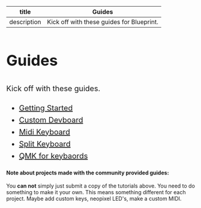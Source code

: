 | title | Guides |
| --- | --- |
| description | Kick off with these guides for Blueprint. |

<h1 style="font-size: 2.5rem; line-height: 1.6;">Guides</h1>

<p style="font-size: 1.25rem; line-height: 1.6;">Kick off with these guides.</p>

<ul style="font-size: 1.25rem; line-height: 1.6;">
<li><a href="guides/getting-started">Getting Started</a></li>
<li><a href="/guides/devboard">Custom Devboard</a></li>
<li><a href="/guides/midi">Midi Keyboard</a></li>
<li><a href="/guides/split-keyboard">Split Keyboard</a></li>
<li><a href="/guides/qmk">QMK for keybaords</a></li>
</ul>

#### Note about projects made with the community provided guides:
You **can not** simply just submit a copy of the tutorials above. You need to do something to make it your own. This means something different for each project. Maybe add custom keys, neopixel LED's, make a custom MIDI.